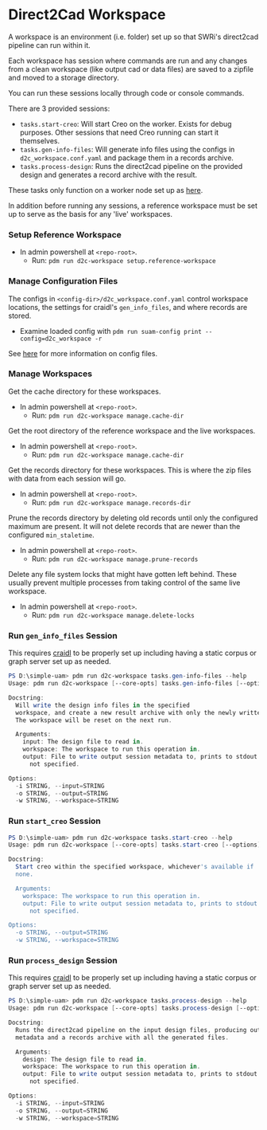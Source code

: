 # Direct2Cad Workspace

A workspace is an environment (i.e. folder) set up so that SWRi's direct2cad
pipeline can run within it.

Each workspace has session where commands are run and any changes from a
clean workspace (like output cad or data files) are saved to a zipfile and
moved to a storage directory.

You can run these sessions locally through code or console commands.

There are 3 provided sessions:

- `tasks.start-creo`: Will start Creo on the worker. Exists for debug
  purposes. Other sessions that need Creo running can start it themselves.
- `tasks.gen-info-files`: Will generate info files using the configs in
  `d2c_workspace.conf.yaml` and package them in a records archive.
- `tasks.process-design`: Runs the direct2cad pipeline on the provided
  design and generates a record archive with the result.

These tasks only function on a worker node set up as [here](../setup/worker.md).

In addition before running any sessions, a reference workspace must be set up
to serve as the basis for any 'live' workspaces.

### Setup Reference Workspace

- In admin powershell at `<repo-root>`.
    - Run: `pdm run d2c-workspace setup.reference-workspace`

### Manage Configuration Files

The configs in `<config-dir>/d2c_workspace.conf.yaml` control workspace
locations, the settings for craidl's `gen_info_files`, and where records are
stored.

- Examine loaded config with `pdm run suam-config print --config=d2c_workspace -r`

See [here](config.md) for more information on config files.

### Manage Workspaces

Get the cache directory for these workspaces.

- In admin powershell at `<repo-root>`.
    - Run: `pdm run d2c-workspace manage.cache-dir`

Get the root directory of the reference workspace and the live workspaces.

- In admin powershell at `<repo-root>`.
    - Run: `pdm run d2c-workspace manage.cache-dir`

Get the records directory for these workspaces. This is where the zip files with
data from each session will go.

- In admin powershell at `<repo-root>`.
    - Run: `pdm run d2c-workspace manage.records-dir`

Prune the records directory by deleting old records until only the configured
maximum are present. It will not delete records that are newer than the
configured `min_staletime`.

- In admin powershell at `<repo-root>`.
    - Run: `pdm run d2c-workspace manage.prune-records`

Delete any file system locks that might have gotten left behind. These
usually prevent multiple processes from taking control of the same live
workspace.

- In admin powershell at `<repo-root>`.
    - Run: `pdm run d2c-workspace manage.delete-locks`

### Run `gen_info_files` Session

This requires [craidl](craidl.md) to be properly set up including having a
static corpus or graph server set up as needed.

```powershell
PS D:\simple-uam> pdm run d2c-workspace tasks.gen-info-files --help
Usage: pdm run d2c-workspace [--core-opts] tasks.gen-info-files [--options]

Docstring:
  Will write the design info files in the specified
  workspace, and create a new result archive with only the newly written data.
  The workspace will be reset on the next run.

  Arguments:
    input: The design file to read in.
    workspace: The workspace to run this operation in.
    output: File to write output session metadata to, prints to stdout if
      not specified.

Options:
  -i STRING, --input=STRING
  -o STRING, --output=STRING
  -w STRING, --workspace=STRING
```

### Run `start_creo` Session

```powershell
PS D:\simple-uam> pdm run d2c-workspace tasks.start-creo --help
Usage: pdm run d2c-workspace [--core-opts] tasks.start-creo [--options]

Docstring:
  Start creo within the specified workspace, whichever's available if
  none.

  Arguments:
    workspace: The workspace to run this operation in.
    output: File to write output session metadata to, prints to stdout if
      not specified.

Options:
  -o STRING, --output=STRING
  -w STRING, --workspace=STRING
```

### Run `process_design` Session

This requires [craidl](craidl.md) to be properly set up including having a
static corpus or graph server set up as needed.

```powershell
PS D:\simple-uam> pdm run d2c-workspace tasks.process-design --help
Usage: pdm run d2c-workspace [--core-opts] tasks.process-design [--options]

Docstring:
  Runs the direct2cad pipeline on the input design files, producing output
  metadata and a records archive with all the generated files.

  Arguments:
    design: The design file to read in.
    workspace: The workspace to run this operation in.
    output: File to write output session metadata to, prints to stdout if
      not specified.

Options:
  -i STRING, --input=STRING
  -o STRING, --output=STRING
  -w STRING, --workspace=STRING
```
